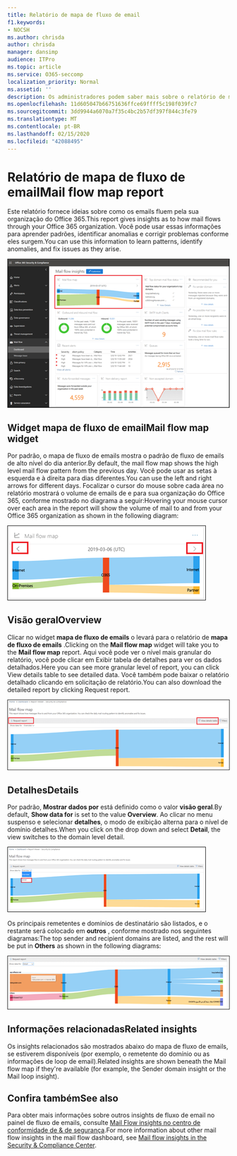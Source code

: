 ```yaml
---
title: Relatório de mapa de fluxo de email
f1.keywords:
- NOCSH
ms.author: chrisda
author: chrisda
manager: dansimp
audience: ITPro
ms.topic: article
ms.service: O365-seccomp
localization_priority: Normal
ms.assetid: ''
description: Os administradores podem saber mais sobre o relatório de mapa de fluxo de emails no painel de fluxo de emails no centro de conformidade do & de segurança.
ms.openlocfilehash: 11d605047b66751636ffce69ffff5c198f039fc7
ms.sourcegitcommit: 3dd9944a6070a7f35c4bc2b57df397f844c3fe79
ms.translationtype: MT
ms.contentlocale: pt-BR
ms.lasthandoff: 02/15/2020
ms.locfileid: "42088495"
---
```

# <a name="mail-flow-map-report"></a><span data-ttu-id="730d8-103">Relatório de mapa de fluxo de email</span><span class="sxs-lookup"><span data-stu-id="730d8-103">Mail flow map report</span></span>

<span data-ttu-id="730d8-104">Este relatório fornece ideias sobre como os emails fluem pela sua organização do Office 365.</span><span class="sxs-lookup"><span data-stu-id="730d8-104">This report gives insights as to how mail flows through your Office 365 organization.</span></span> <span data-ttu-id="730d8-105">Você pode usar essas informações para aprender padrões, identificar anomalias e corrigir problemas conforme eles surgem.</span><span class="sxs-lookup"><span data-stu-id="730d8-105">You can use this information to learn patterns, identify anomalies, and fix issues as they arise.</span></span>

![O relatório do mapa de fluxo de emails no painel de fluxo de emails no centro de conformidade de & de segurança](../../media/mail-flow-map-selected.png)

## <a name="mail-flow-map-widget"></a><span data-ttu-id="730d8-107">Widget mapa de fluxo de email</span><span class="sxs-lookup"><span data-stu-id="730d8-107">Mail flow map widget</span></span>

<span data-ttu-id="730d8-108">Por padrão, o mapa de fluxo de emails mostra o padrão de fluxo de emails de alto nível do dia anterior.</span><span class="sxs-lookup"><span data-stu-id="730d8-108">By default, the mail flow map shows the high level mail flow pattern from the previous day.</span></span> <span data-ttu-id="730d8-109">Você pode usar as setas à esquerda e à direita para dias diferentes.</span><span class="sxs-lookup"><span data-stu-id="730d8-109">You can use the left and right arrows for different days.</span></span> <span data-ttu-id="730d8-110">Focalizar o cursor do mouse sobre cada área no relatório mostrará o volume de emails de e para sua organização do Office 365, conforme mostrado no diagrama a seguir:</span><span class="sxs-lookup"><span data-stu-id="730d8-110">Hovering your mouse cursor over each area in the report will show the volume of mail to and from your Office 365 organization as shown in the following diagram:</span></span>

![Setas para a esquerda e para a direita no widget mapa de fluxo de emails](../../media/mail-flow-map-widget.png)

## <a name="overview"></a><span data-ttu-id="730d8-112">Visão geral</span><span class="sxs-lookup"><span data-stu-id="730d8-112">Overview</span></span>

<span data-ttu-id="730d8-113">Clicar no widget **mapa de fluxo de emails** o levará para o relatório de **mapa de fluxo de emails** .</span><span class="sxs-lookup"><span data-stu-id="730d8-113">Clicking on the **Mail flow map** widget will take you to the **Mail flow map** report.</span></span> <span data-ttu-id="730d8-114">Aqui você pode ver o nível mais granular do relatório, você pode clicar em Exibir tabela de detalhes para ver os dados detalhados.</span><span class="sxs-lookup"><span data-stu-id="730d8-114">Here you can see more granular level of report, you can click View details table to see detailed data.</span></span> <span data-ttu-id="730d8-115">Você também pode baixar o relatório detalhado clicando em solicitação de relatório.</span><span class="sxs-lookup"><span data-stu-id="730d8-115">You can also download the detailed report by clicking Request report.</span></span>

![Exibição de visão geral no relatório de mapa de fluxo de emails](../../media/mail-flow-map-overview.png)

## <a name="details"></a><span data-ttu-id="730d8-117">Detalhes</span><span class="sxs-lookup"><span data-stu-id="730d8-117">Details</span></span>

<span data-ttu-id="730d8-118">Por padrão, **Mostrar dados por** está definido como o valor **visão geral**.</span><span class="sxs-lookup"><span data-stu-id="730d8-118">By default, **Show data for** is set to the value **Overview**.</span></span> <span data-ttu-id="730d8-119">Ao clicar no menu suspenso e selecionar **detalhes**, o modo de exibição alterna para o nível de domínio detalhes.</span><span class="sxs-lookup"><span data-stu-id="730d8-119">When you click on the drop down and select **Detail**, the view switches to the domain level detail.</span></span>

![Selecionar detalhes em mostrar dados para no modo de exibição visão geral no relatório de mapa de fluxo de emails](../../media/mail-flow-map-select-detail.png)

<span data-ttu-id="730d8-121">Os principais remetentes e domínios de destinatário são listados, e o restante será colocado em **outros** , conforme mostrado nos seguintes diagramas:</span><span class="sxs-lookup"><span data-stu-id="730d8-121">The top sender and recipient domains are listed, and the rest will be put in **Others** as shown in the following diagrams:</span></span>

![Exibição de detalhes no relatório de mapa de fluxo de emails](../../media/mail-flow-map-detail.png)

## <a name="related-insights"></a><span data-ttu-id="730d8-123">Informações relacionadas</span><span class="sxs-lookup"><span data-stu-id="730d8-123">Related insights</span></span>

<span data-ttu-id="730d8-124">Os insights relacionados são mostrados abaixo do mapa de fluxo de emails, se estiverem disponíveis (por exemplo, o remetente do domínio ou as informações de loop de email).</span><span class="sxs-lookup"><span data-stu-id="730d8-124">Related insights are shown beneath the Mail flow map if they're available (for example, the Sender domain insight or the Mail loop insight).</span></span>

## <a name="see-also"></a><span data-ttu-id="730d8-125">Confira também</span><span class="sxs-lookup"><span data-stu-id="730d8-125">See also</span></span>

<span data-ttu-id="730d8-126">Para obter mais informações sobre outros insights de fluxo de email no painel de fluxo de emails, consulte [Mail Flow insights no centro de conformidade de & de segurança](mail-flow-insights-v2.md).</span><span class="sxs-lookup"><span data-stu-id="730d8-126">For more information about other mail flow insights in the mail flow dashboard, see [Mail flow insights in the Security & Compliance Center](mail-flow-insights-v2.md).</span></span>
